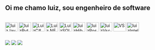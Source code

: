 ## Oi me chamo luiz, sou engenheiro de software



<div style="display: inline_block"><br>
  <img align="center" alt="luizJava" height="30" width="40" src="https://cdn.jsdelivr.net/gh/devicons/devicon@latest/icons/java/java-original.svg" />       
  <img align="center" alt="luizPython" height="30" width="40" src="https://cdn.jsdelivr.net/gh/devicons/devicon@latest/icons/python/python-original.svg" />
  <img align="center" alt="LuizC#" height="30" width="40" src="https://cdn.jsdelivr.net/gh/devicons/devicon@latest/icons/csharp/csharp-original.svg" />
  <img align="center" alt="Luiz.NET CORE" height="30" width="40" src="https://cdn.jsdelivr.net/gh/devicons/devicon@latest/icons/dotnetcore/dotnetcore-original.svg" />
  <img align="center" alt="LuizSQLserver" height="30" width="40"  src="https://cdn.jsdelivr.net/gh/devicons/devicon@latest/icons/microsoftsqlserver/microsoftsqlserver-original.svg" />
  <link rel="stylesheet" type='text/css' href="https://cdn.jsdelivr.net/gh/devicons/devicon@latest/devicon.min.css" />   
  <img align="center" alt="luizHibernate" height="30" width="40" src="https://cdn.jsdelivr.net/gh/devicons/devicon@latest/icons/hibernate/hibernate-original.svg" />     
  <img align="center" alt="luizPostgre" height="30" width="40" src="https://cdn.jsdelivr.net/gh/devicons/devicon@latest/icons/postgresql/postgresql-original.svg" />
  <img align="center" alt="luizVscode" height="30" width="40"src="https://cdn.jsdelivr.net/gh/devicons/devicon@latest/icons/vscode/vscode-original.svg" />
  <img align="center" alt="VS" height="30" width="40" src="https://cdn.jsdelivr.net/gh/devicons/devicon@latest/icons/visualstudio/visualstudio-original.svg" />
  <img align="center" alt="luizIntellij" height="30" width="40"src="https://cdn.jsdelivr.net/gh/devicons/devicon@latest/icons/intellij/intellij-original.svg" />
</div>
  
  ##
 
<div> 
  <a href="https://instagram.com/lip_x_x" target="_blank"><img src="https://img.shields.io/badge/-Instagram-%23E4405F?style=for-the-badge&logo=instagram&logoColor=white" target="_blank"></a>
  <a href = "mailto:luizmendes5849@gmail.com"><img src="https://img.shields.io/badge/-Gmail-%23333?style=for-the-badge&logo=gmail&logoColor=white" target="_blank"></a>
  <a href="https://www.linkedin.com/in/luiz-felipe-b70409284/" target="_blank"><img src="https://img.shields.io/badge/-LinkedIn-%230077B5?style=for-the-badge&logo=linkedin&logoColor=white" target="_blank"></a> 
</div>
